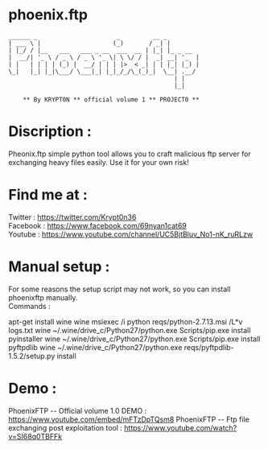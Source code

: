 # phoenix.ftp

    ______ _                      _         __ _
    | ___ \ |                    (_)       / _| |
    | |_/ / |__   ___   ___ _ __  ___  __ | |_| |_ _ __
    |  __/| '_ \ / _ \ / _ \ '_ \| \ \/ / |  _| __| '_  |
    | |   | | | | (_) |  __/ | | | |>  < _| | | |_| |_) |
    \_|   |_| |_|\___/ \___|_| |_|_/_/\_(_)_|  \__| .__/
                                                  | |
                                                  |_|

        ** By KRYPT0N ** official volume 1 ** PROJECT0 ** 
  
  
 # Discription :
 Pheonix.ftp simple python tool allows you to craft malicious ftp server for exchanging heavy files easily.
 Use it for your own risk! 
 
# Find me at :
 Twitter : https://twitter.com/Krypt0n36 <br />
Facebook : https://www.facebook.com/69nyan1cat69<br />
Youtube  : https://www.youtube.com/channel/UC5BjtBluv_No1-nK_ruRLzw<br />

# Manual setup : 
For some reasons the setup script may not work, so you can install phoenixftp manually. <br />
Commands : <br />

apt-get install wine
wine msiexec /i python reqs/python-2.7.13.msi /L*v logs.txt
wine ~/.wine/drive_c/Python27/python.exe Scripts/pip.exe install pyinstaller
wine ~/.wine/drive_c/Python27/python.exe Scripts/pip.exe install pyftpdlib
wine ~/.wine/drive_c/Python27/python.exe reqs/pyftpdlib-1.5.2/setup.py install

# Demo : 
PhoenixFTP -- Official volume 1.0 DEMO : https://www.youtube.com/embed/mFTzDpTQsm8
PhoenixFTP -- Ftp file exchanging post exploitation tool : https://www.youtube.com/watch?v=SI68q0TBFFk
